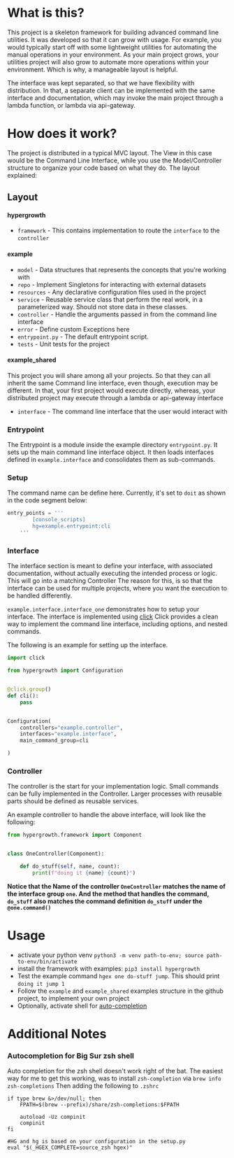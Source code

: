 # What is this?

This project is a skeleton framework for building advanced command line utilities. It was developed so that it can grow
with usage. For example, you would typically start off with some lightweight utilities for automating the manual
operations in your environment. As your main project grows, your utilities project will also grow to automate more
operations within your environment. Which is why, a manageable layout is helpful.

The interface was kept separated, so that we have flexibility with distribution. In that, a separate client can be
implemented with the same interface and documentation, which may invoke the main project through a lambda function, or
lambda via api-gateway.

# How does it work?

The project is distributed in a typical MVC layout. The View in this case would be the Command Line Interface, while you
use the Model/Controller structure to organize your code based on what they do. The layout explained:

## Layout

#### hypergrowth

* `framework` - This contains implementation to route the `interface` to the `controller`

#### example

* `model` - Data structures that represents the concepts that you're working with
* `repo` - Implement Singletons for interacting with external datasets
* `resources` - Any declarative configuration files used in the project
* `service` - Reusable service class that perform the real work, in a parameterized way. Should not store data in these
  classes.
* `controller` - Handle the arguments passed in from the command line interface
* `error` - Define custom Exceptions here
* `entrypoint.py` - The default entrypoint script.
* `tests` - Unit tests for the project

#### example_shared

This project you will share among all your projects. So that they can all inherit the same Command line interface, even
though, execution may be different. In that, your first project would execute directly, whereas, your distributed
project may execute through a lambda or api-gateway interface

* `interface` - The command line interface that the user would interact with

### Entrypoint

The Entrypoint is a module inside the example directory `entrypoint.py`. It sets up the main command line interface
object. It then loads interfaces defined in `example.interface` and consolidates them as sub-commands.

### Setup

The command name can be define here. Currently, it's set to `doit` as shown in the code segment below:

```python
entry_points = '''
        [console_scripts]
        hg=example.entrypoint:cli
    '''
```

### Interface

The interface section is meant to define your interface, with associated documentation, without actually executing the
intended process or logic. This will go into a matching Controller The reason for this, is so that the interface can be
used for multiple projects, where you want the execution to be handled differently.

`example.interface.interface_one` demonstrates how to setup your interface. The interface is implemented
using [click](https://click.palletsprojects.com/)
Click provides a clean way to implement the command line interface, including options, and nested commands.

The following is an example for setting up the interface.

```python
import click

from hypergrowth import Configuration


@click.group()
def cli():
    pass


Configuration(
    controllers="example.controller",
    interfaces="example.interface",
    main_command_group=cli

)


```

### Controller

The controller is the start for your implementation logic. Small commands can be fully implemented in the Controller.
Larger processes with reusable parts should be defined as reusable services.

An example controller to handle the above interface, will look like the following:

```python
from hypergrowth.framework import Component


class OneController(Component):

    def do_stuff(self, name, count):
        print(f"doing it {name} {count}")

```

**Notice that the Name of the controller `OneController` matches the name of the interface group `one`. And the method
that handles the command, `do_stuff` also matches the command definition `do_stuff` under the `@one.command()`**

# Usage

* activate your python venv `python3 -m venv path-to-env; source path-to-env/bin/activate`
* install the framework with examples: `pip3 install hypergrowth`
* Test the example command `hgex one do-stuff jump`. This should print `doing it jump 1`
* Follow the `example` and `example_shared` examples structure in the github project, to implement your own project 
* Optionally, activate shell for [auto-completion](https://click.palletsprojects.com/en/7.x/bashcomplete/)

# Additional Notes

### Autocompletion for Big Sur zsh shell

Auto completion for the zsh shell doesn't work right of the bat. The easiest way for me to get this working, was to
install `zsh-completion`
via `brew info zsh-completions`
Then adding the following to `.zshrc`

```shell
if type brew &>/dev/null; then
    FPATH=$(brew --prefix)/share/zsh-completions:$FPATH

    autoload -Uz compinit
    compinit
fi

#HG and hg is based on your configuration in the setup.py
eval "$(_HGEX_COMPLETE=source_zsh hgex)"  
```